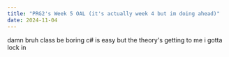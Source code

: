 ```yaml
---
title: "PRG2's Week 5 OAL (it's actually week 4 but im doing ahead)"
date: 2024-11-04
---
```

damn bruh class be boring
c# is easy but the theory's getting to me i gotta lock in
